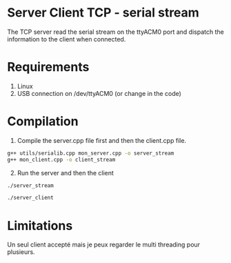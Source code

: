# Server Client TCP - serial stream

The TCP server read the serial stream on the ttyACM0 port and dispatch the information to the client when connected.

# Requirements

1. Linux
2. USB connection on /dev/ttyACM0 (or change in the code)

# Compilation

1. Compile the server.cpp file first and then the client.cpp file.
```bash
g++ utils/serialib.cpp mon_server.cpp -o server_stream
g++ mon_client.cpp -o client_stream
```
2. Run the server and then the client
```bash
./server_stream
```
```bash
./server_client
```

# Limitations

Un seul client accepté mais je peux regarder le multi threading pour plusieurs. 